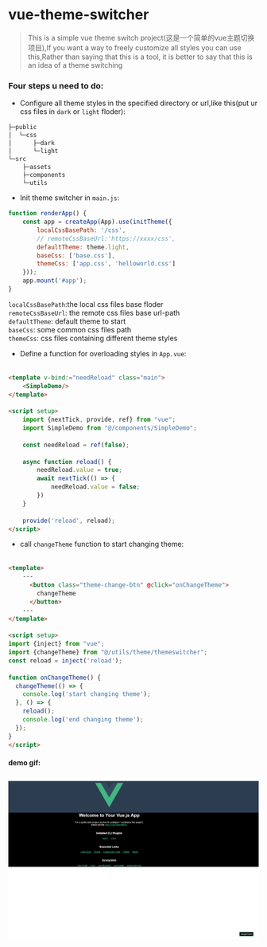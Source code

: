 # vue-theme-switcher

> This is a simple vue theme switch project(这是一个简单的vue主题切换项目),If you want a way to freely customize all
> styles you can use this,Rather than saying that this is a tool, it is better to say that this is an idea of a theme
> switching

### Four steps u need to do:

- Configure all theme styles in the specified directory or url,like this(put ur css files in `dark` or `light` floder):

```shell
├─public
│  └─css
│      ├─dark
│      └─light
└─src
    ├─assets
    ├─components
    └─utils
```

- Init theme switcher in `main.js`:

```javascript
function renderApp() {
    const app = createApp(App).use(initTheme({
        localCssBasePath: '/css',
        // remoteCssBaseUrl:'https://xxxx/css',
        defaultTheme: theme.light,
        baseCss: ['base.css'],
        themeCss: ['app.css', 'helloworld.css']
    }));
    app.mount('#app');
}
```

`localCssBasePath`:the local css files base floder  
`remoteCssBaseUrl`: the remote css files base url-path  
`defaultTheme`: default theme to start  
`baseCss`: some common css files path  
`themeCss`: css files containing different theme styles

- Define a function for overloading styles in `App.vue`:

```html

<template v-bind:="needReload" class="main">
    <SimpleDemo/>
</template>

<script setup>
    import {nextTick, provide, ref} from "vue";
    import SimpleDemo from "@/components/SimpleDemo";

    const needReload = ref(false);

    async function reload() {
        needReload.value = true;
        await nextTick(() => {
            needReload.value = false;
        })
    }

    provide('reload', reload);
</script>
```

- call `changeTheme` function to start changing theme:
```html

<template>
    ---
      <button class="theme-change-btn" @click="onChangeTheme">
        changeTheme
      </button>
    ---
</template>

<script setup>
import {inject} from "vue";
import {changeTheme} from "@/utils/theme/themeswitcher";
const reload = inject('reload');

function onChangeTheme() {
  changeTheme(() => {
    console.log('start changing theme');
  }, () => {
    reload();
    console.log('end changing theme');
  });
}
</script>
```
#### demo gif:
![vue-theme-switcher](./src/assets/vue-theme-switcher.gif)
